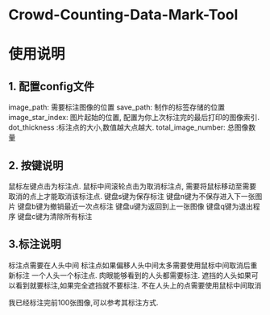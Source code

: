 # Crowd-Counting-Data-Mark-Tool
# 使用说明

## 1. 配置config文件

image_path: 需要标注图像的位置
save_path: 制作的标签存储的位置
image_star_index: 图片起始的位置, 配置为你上次标注完的最后打印的图像索引.
dot_thickness :标注点的大小,数值越大点越大.
total_image_number: 总图像数量

## 2. 按键说明

鼠标左键点击为标注点.
鼠标中间滚轮点击为取消标注点, 需要将鼠标移动至需要取消的点上才能取消该标注点.
键盘s键为保存标注
键盘n键为不保存进入下一张图片
键盘b键为撤销最近一次点标注
键盘u键为返回到上一张图像
键盘q键为退出程序
键盘c键为清除所有标注

## 3.标注说明

标注点需要在人头中间
标注点如果偏移人头中间太多需要使用鼠标中间取消后重新标注
一个人头一个标注点.
肉眼能够看到的人头都需要标注.
遮挡的人头如果可以看到就要标注,如果完全遮挡就不要标注.
不在人头上的点需要使用鼠标中间取消

我已经标注完前100张图像,可以参考其标注方式.

